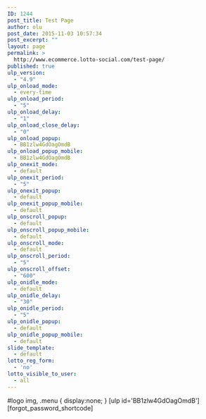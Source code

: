 ```yaml
---
ID: 1244
post_title: Test Page
author: olu
post_date: 2015-11-03 10:57:34
post_excerpt: ""
layout: page
permalink: >
  http://www.ecommerce.lotto-social.com/test-page/
published: true
ulp_version:
  - "4.9"
ulp_onload_mode:
  - every-time
ulp_onload_period:
  - "5"
ulp_onload_delay:
  - "1"
ulp_onload_close_delay:
  - "0"
ulp_onload_popup:
  - BB1zlw4GdOagOmdB
ulp_onload_popup_mobile:
  - BB1zlw4GdOagOmdB
ulp_onexit_mode:
  - default
ulp_onexit_period:
  - "5"
ulp_onexit_popup:
  - default
ulp_onexit_popup_mobile:
  - default
ulp_onscroll_popup:
  - default
ulp_onscroll_popup_mobile:
  - default
ulp_onscroll_mode:
  - default
ulp_onscroll_period:
  - "5"
ulp_onscroll_offset:
  - "600"
ulp_onidle_mode:
  - default
ulp_onidle_delay:
  - "30"
ulp_onidle_period:
  - "5"
ulp_onidle_popup:
  - default
ulp_onidle_popup_mobile:
  - default
slide_template:
  - default
lotto_reg_form:
  - 'no'
lotto_visible_to_user:
  - all
---
```

#logo img,
.menu {
    display:none;
}
[ulp id='BB1zlw4GdOagOmdB']
[forgot_password_shortcode]